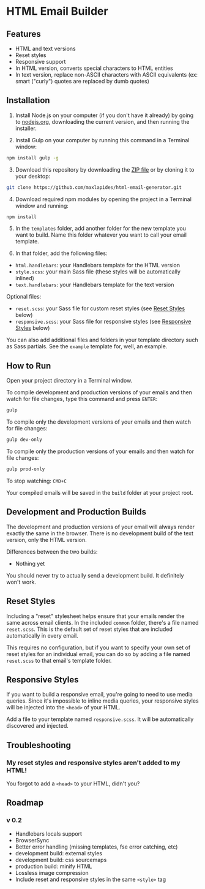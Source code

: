 # HTML Email Builder

## Features

* HTML and text versions
* Reset styles
* Responsive support
* In HTML version, converts special characters to HTML entities
* In text version, replace non-ASCII characters with ASCII equivalents (ex: smart ("curly") quotes are replaced by dumb quotes)

## Installation

1. Install Node.js on your computer (if you don't have it already) by going to [nodejs.org](http://nodejs.org), downloading the current version, and then running the installer.

2. Install Gulp on your computer by running this command in a Terminal window:
```bash
npm install gulp -g
```

3. Download this repository by downloading the [ZIP file](https://github.com/maxlapides/html-email-generator/archive/master.zip) or by cloning it to your desktop:
```bash
git clone https://github.com/maxlapides/html-email-generator.git
```

4. Download required npm modules by opening the project in a Terminal window and running:
```bash
npm install
```

5. In the `templates` folder, add another folder for the new template you want to build. Name this folder whatever you want to call your email template.

6. In that folder, add the following files:

* `html.handlebars`: your Handlebars template for the HTML version
* `style.scss`: your main Sass file (these styles will be automatically inlined)
* `text.handlebars`: your Handlebars template for the text version

Optional files:
* `reset.scss`: your Sass file for custom reset styles (see [Reset Styles](#reset-styles) below)
* `responsive.scss`: your Sass file for responsive styles (see [Responsive Styles](#responsive-styles) below)

You can also add additional files and folders in your template directory such as Sass partials. See the `example` template for, well, an example.

## How to Run

Open your project directory in a Terminal window.

To compile development and production versions of your emails and then watch for file changes, type this command and press `ENTER`:

```bash
gulp
```

To compile only the development versions of your emails and then watch for file changes:

```bash
gulp dev-only
```

To compile only the production versions of your emails and then watch for file changes:

```bash
gulp prod-only
```

To stop watching: `CMD+C`

Your compiled emails will be saved in the `build` folder at your project root.

## Development and Production Builds

The development and production versions of your email will always render exactly the same in the browser. There is no development build of the text version, only the HTML version.

Differences between the two builds:

* Nothing yet

You should never try to actually send a development build. It definitely won't work.

## Reset Styles

Including a "reset" stylesheet helps ensure that your emails render the same across email clients. In the included `common` folder, there's a file named `reset.scss`. This is the default set of reset styles that are included automatically in every email.

This requires no configuration, but if you want to specify your own set of reset styles for an individual email, you can do so by adding a file named `reset.scss` to that email's template folder.

## Responsive Styles

If you want to build a responsive email, you're going to need to use media queries. Since it's impossible to inline media queries, your responsive styles will be injected into the `<head>` of your HTML.

Add a file to your template named `responsive.scss`. It will be automatically discovered and injected.

## Troubleshooting

### My reset styles and responsive styles aren't added to my HTML!

You forgot to add a `<head>` to your HTML, didn't you?

## Roadmap

### v 0.2

* Handlebars locals support
* BrowserSync
* Better error handling (missing templates, fse error catching, etc)
* development build: external styles
* development build: css sourcemaps
* production build: minify HTML
* Lossless image compression
* Include reset and responsive styles in the same `<style>` tag
